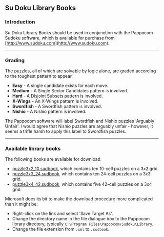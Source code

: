 ## Su Doku Library Books

### Introduction

Su Doku Library Books should be used in conjunction with the Pappocom Sudoku software, which is available for purchase from [http://www.sudoku.com](http://www.sudoku.com).

---

### Grading

The puzzles, all of which are solvable by logic alone, are graded according to the toughest pattern to appear.

* **Easy** - A single candidate exists for each move.
* **Medium** - A Single Sector Candidates pattern is involved.
* **Hard** - A Disjoint Subsets pattern is involved.
* **X-Wings** - An X-Wings pattern is involved.
* **Swordfish** - A Swordfish pattern is involved.
* **Nishio** - A Nishio pattern is involved.

The Pappocom software will label Swordfish and Nishio puzzles 'Arguably Unfair'. I would agree that Nishio puzzles are arguably unfair - however, it seems a trifle harsh to apply this label to Swordfish puzzles.

---

### Available library books

The following books are available for download:

* [puzzle3x2_10.sudbook](books/puzzle3x2_10.sudbook), which contains ten 10-cell puzzles on a 3x2 grid.
* [puzzle3x3_24.sudbook](books/puzzle3x3_24.sudbook), which contains ten 24-cell puzzles on a 3x3 grid.
* [puzzle3x4_42.sudbook](books/puzzle3x4_42.sudbook), which contains five 42-cell puzzles on a 3x4 grid.

Microsoft does its bit to make the download procedure more complicated than it might be:

* Right-click on the link and select 'Save Target As'.
* Change the directory name in the file dialogue box to the Pappocom library directory, typically `C:\Program Files\Pappocom\Sudoku\Library`.
* Change the file extension from `.xml` to `.sudbook`.

&nbsp;



